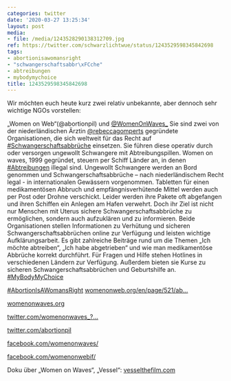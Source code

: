```yaml
---
categories: twitter
date: '2020-03-27 13:25:34'
layout: post
media:
- file: /media/1243528290138312709.jpg
ref: https://twitter.com/schwarzlichtwue/status/1243529598345842698
tags:
- abortionisawomansright
- "schwangerschaftsabbr\xFCche"
- abtreibungen
- mybodymychoice
title: 1243529598345842698
---
```

Wir möchten euch heute kurz zwei relativ unbekannte, aber dennoch sehr wichtige NGOs vorstellen:

„Women on Web“(@abortionpil) und [@WomenOnWaves_](https://twitter.com/WomenOnWaves_) 
Sie sind zwei von der niederländischen Ärztin [@rebeccagomperts](https://twitter.com/rebeccagomperts) gegründete Organisationen, die sich weltweit für das Recht auf [#Schwangerschaftsabbrüche](/t/schwangerschaftsabbrüche) einsetzen. Sie führen diese operativ durch oder versorgen ungewollt Schwangere mit Abtreibungspillen.
Women on waves, 1999 gegründet, steuern per Schiff Länder an, in denen [#Abtreibungen](/t/abtreibungen) illegal sind. Ungewollt Schwangere werden an Bord genommen und Schwangerschaftsabbrüche – nach niederländischem Recht legal - in internationalen Gewässern vorgenommen.
Tabletten für einen medikamentösen Abbruch und empfängnisverhütende Mittel werden auch per Post oder Drohne verschickt. Leider werden ihre Pakete oft abgefangen und ihren Schiffen ein Anlegen am Hafen verwehrt.
Doch ihr Ziel ist nicht nur Menschen mit Uterus sichere Schwangerschaftsabbrüche zu ermöglichen, sondern auch aufzuklären und zu informieren. Beide Organisationen stellen Informationen zu Verhütung und sicheren Schwangerschaftsabbrüchen online zur Verfügung und leisten wichtige
Aufklärungsarbeit. Es gibt zahlreiche Beiträge rund um die Themen „Ich möchte abtreiben“, „Ich habe abgetrieben“ und wie man medikamentöse Abbrüche korrekt durchführt.
Für Fragen und Hilfe stehen Hotlines in verschiedenen Ländern zur Verfügung. Außerdem bieten sie Kurse zu sicheren Schwangerschaftsabbrüchen und Geburtshilfe an. [#MyBodyMyChoice](/t/mybodymychoice)   

[#AbortionIsAWomansRight](/t/abortionisawomansright)
[womenonweb.org/en/page/521/ab…](https://www.womenonweb.org/en/page/521/about-women-on-web) 



[womenonwaves.org](https://www.womenonwaves.org/) 



[twitter.com/womenonwaves_?…](https://twitter.com/womenonwaves_?lang=de) 

[twitter.com/abortionpil](https://twitter.com/abortionpil) 

[facebook.com/womenonwaves/](https://www.facebook.com/womenonwaves/) 

[facebook.com/womenonwebif/](https://www.facebook.com/womenonwebif/) 



Doku über „Women on Waves“, „Vessel“: [vesselthefilm.com](https://vesselthefilm.com/)